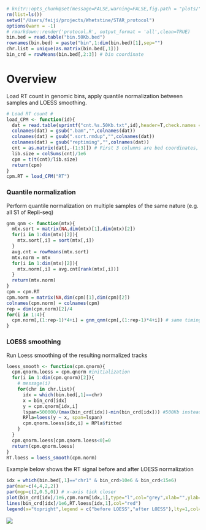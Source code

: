 ``` r
# knitr::opts_chunk@set(message=FALSE,warning=FALSE,fig.path = "plots/")
rm(list=ls())
setwd("/Users/feiji/projects/Whetstine/STAR_protocol")
options(warn = -1)
# rmarkdown::render('protocol.R', output_format = 'all',clean=TRUE)
bin.bed = read.table("bin.50Kb.bed")
rownames(bin.bed) = paste("bin",1:dim(bin.bed)[1],sep="")
chr.list = unique(as.matrix(bin.bed[,1]))
bin_crd = rowMeans(bin.bed[,2:3]) # bin coordinate
```

# Overview

Load RT count in genomic bins, apply quantile normalization between
samples and LOESS smoothing.

``` r
# Load RT count #
load_CPM <- function(id){
  dat = read.table(sprintf("cnt.%s.50Kb.txt",id),header=T,check.names = F)
  colnames(dat) = gsub(".bam","",colnames(dat))
  colnames(dat) = gsub(".sort.rmdup","",colnames(dat))
  colnames(dat) = gsub("reptiming","",colnames(dat))
  cnt = as.matrix(dat[,-(1:3)]) # First 3 columns are bed coordinates, "Chr Start End", followed by columns for count number in each bin
  lib.size = colSums(cnt)/1e6
  cpm = t(t(cnt)/lib.size)
  return(cpm)
}
cpm.RT = load_CPM("RT")
```

### Quantile normalization

Perform quantile normalization on multiple samples of the same nature
(e.g. all S1 of Repli-seq)

``` r
gnm_qnm <- function(mtx){
  mtx.sort = matrix(NA,dim(mtx)[1],dim(mtx)[2])
  for(i in 1:dim(mtx)[2]){
    mtx.sort[,i] = sort(mtx[,i])
  }
  avg.cnt = rowMeans(mtx.sort)
  mtx.norm = mtx
  for(i in 1:dim(mtx)[2]){
    mtx.norm[,i] = avg.cnt[rank(mtx[,i])]
  }
  return(mtx.norm)
}
cpm = cpm.RT
cpm.norm = matrix(NA,dim(cpm)[1],dim(cpm)[2])
colnames(cpm.norm) = colnames(cpm)
rep = dim(cpm.norm)[2]/4
for(i in 1:4){
  cpm.norm[,(1:rep-1)*4+i] = gnm_qnm(cpm[,(1:rep-1)*4+i]) # same timing
}
```

### LOESS smoothing

Run Loess smoothing of the resulting normalized tracks

``` r
loess_smooth <- function(cpm.qnorm){
  cpm.qnorm.loess = cpm.qnorm #initialization 
  for(i in 1:dim(cpm.qnorm)[2]){
    # message(i)
    for(chr in chr.list){
      idx = which(bin.bed[,1]==chr)
      x = bin_crd[idx]
      y = cpm.qnorm[idx,i]
      lspan=500000/(max(bin_crd[idx])-min(bin_crd[idx])) #500Kb instead of 300Kb
      RPla=loess(y ~ x, span=lspan)
      cpm.qnorm.loess[idx,i] = RPla$fitted
    }
  }
  cpm.qnorm.loess[cpm.qnorm.loess<0]=0
  return(cpm.qnorm.loess)
}
RT.loess = loess_smooth(cpm.norm)
```

Example below shows the RT signal before and after LOESS normalization

``` r
idx = which(bin.bed[,1]=="chr1" & bin_crd>10e6 & bin_crd<15e6)
par(mar=c(4,4,2,2))
par(mgp=c(2,0.5,0)) # x-axis tick closer
plot(bin_crd[idx]/1e6,cpm.norm[idx,1],type="l",col="grey",xlab="",ylab="Normalized RT")
lines(bin_crd[idx]/1e6,RT.loess[idx,1],col="red")
legend(x="topright",legend = c("before LOESS","after LOESS"),lty=1,col=c("grey","red"),cex=0.7,border=NULL)
```

![](protocol_files/figure-gfm/RT.track.example.LOESS-1.png)<!-- -->
